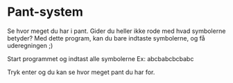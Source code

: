 # Pant-system
Se hvor meget du har i pant.
Gider du heller ikke rode med hvad symbolerne betyder?
Med dette program, kan du bare indtaste symbolerne, og få uderegningen ;)

Start programmet og indtast alle symbolerne
Ex: abcbabcbcbabc

Tryk enter og du kan se hvor meget pant du har for.
